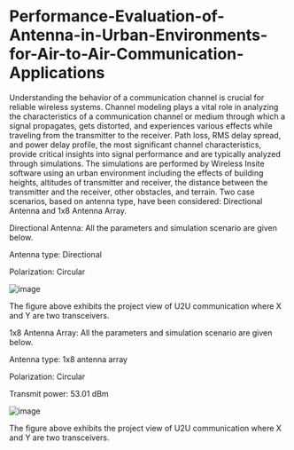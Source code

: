 # Performance-Evaluation-of-Antenna-in-Urban-Environments-for-Air-to-Air-Communication-Applications

Understanding the behavior of a communication channel is crucial for reliable wireless systems. Channel modeling plays a vital role in analyzing the characteristics of a communication channel or medium through which a signal propagates, gets distorted, and experiences various effects while traveling from the transmitter to the receiver.  Path loss, RMS delay spread, and power delay profile, the most significant channel characteristics, provide critical insights into signal performance and are typically analyzed through simulations. The simulations are performed by Wireless Insite software using an urban environment including the effects of building heights, altitudes of transmitter and receiver, the distance between the transmitter and the receiver, other obstacles, and terrain. Two case scenarios, based on antenna type, have been considered: Directional Antenna and 1x8 Antenna Array.

Directional Antenna: All the parameters and simulation scenario are given below.

Antenna type:	Directional

Polarization: 	Circular

![image](https://github.com/user-attachments/assets/e42dfa19-44c6-4b0a-9bcd-f7ed2729f9c8)

The figure above exhibits the project view of U2U communication where X and Y are two transceivers.

1x8 Antenna Array: All the parameters and simulation scenario are given below.

Antenna type:	1x8 antenna array

Polarization: Circular

Transmit power:	53.01 dBm


![image](https://github.com/user-attachments/assets/ca994ce4-a4e4-4a04-b8bf-4da19fe01a57)

The figure above exhibits the project view of U2U communication where X and Y are two transceivers.
